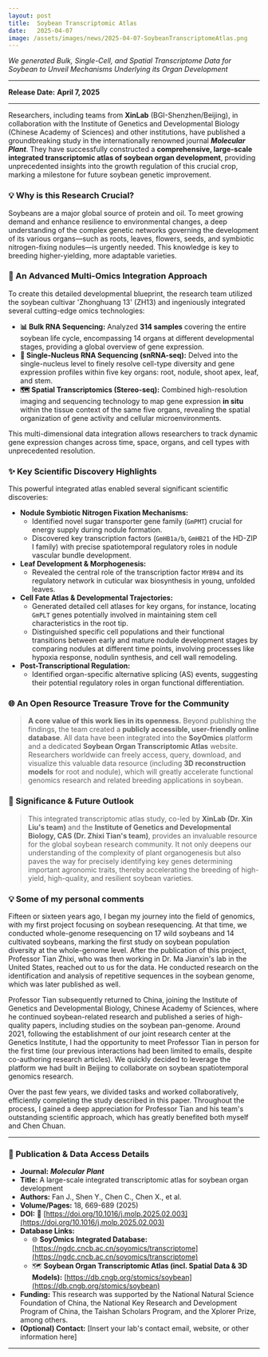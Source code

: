 ```yaml
---
layout: post
title:  Soybean Transcriptomic Atlas
date:   2025-04-07
image: /assets/images/news/2025-04-07-SoybeanTranscriptomeAtlas.png
---
```

*We generated Bulk, Single-Cell, and Spatial Transcriptome Data for Soybean to Unveil Mechanisms Underlying its Organ Development*

---

**Release Date:** **April 7, 2025**

---

Researchers, including teams from **XinLab** (BGI-Shenzhen/Beijing), in collaboration with the Institute of Genetics and Developmental Biology (Chinese Academy of Sciences) and other institutions, have published a groundbreaking study in the internationally renowned journal ***Molecular Plant***. They have successfully constructed a **comprehensive, large-scale integrated transcriptomic atlas of soybean organ development**, providing unprecedented insights into the growth regulation of this crucial crop, marking a milestone for future soybean genetic improvement.

### 💡 Why is this Research Crucial?

Soybeans are a major global source of protein and oil. To meet growing demand and enhance resilience to environmental changes, a deep understanding of the complex genetic networks governing the development of its various organs—such as roots, leaves, flowers, seeds, and symbiotic nitrogen-fixing nodules—is urgently needed. This knowledge is key to breeding higher-yielding, more adaptable varieties. 

### 🔬 An Advanced Multi-Omics Integration Approach

To create this detailed developmental blueprint, the research team utilized the soybean cultivar 'Zhonghuang 13' (ZH13) and ingeniously integrated several cutting-edge omics technologies:

* **📊 Bulk RNA Sequencing:** Analyzed **314 samples** covering the entire soybean life cycle, encompassing 14 organs at different developmental stages, providing a global overview of gene expression. 
* **🧬 Single-Nucleus RNA Sequencing (snRNA-seq):** Delved into the single-nucleus level to finely resolve cell-type diversity and gene expression profiles within five key organs: root, nodule, shoot apex, leaf, and stem. 
* **🗺️ Spatial Transcriptomics (Stereo-seq):** Combined high-resolution imaging and sequencing technology to map gene expression **in situ** within the tissue context of the same five organs, revealing the spatial organization of gene activity and cellular microenvironments. 

This multi-dimensional data integration allows researchers to track dynamic gene expression changes across time, space, organs, and cell types with unprecedented resolution. 

### ✨ Key Scientific Discovery Highlights

This powerful integrated atlas enabled several significant scientific discoveries:

* **Nodule Symbiotic Nitrogen Fixation Mechanisms:**
    * Identified novel sugar transporter gene family (`GmPMT`) crucial for energy supply during nodule formation. 
    * Discovered key transcription factors (`GmHB1a/b`, `GmHB21` of the HD-ZIP I family) with precise spatiotemporal regulatory roles in nodule vascular bundle development. 
* **Leaf Development & Morphogenesis:**
    * Revealed the central role of the transcription factor `MYB94` and its regulatory network in cuticular wax biosynthesis in young, unfolded leaves. 
* **Cell Fate Atlas & Developmental Trajectories:**
    * Generated detailed cell atlases for key organs, for instance, locating `GmPLT` genes potentially involved in maintaining stem cell characteristics in the root tip. 
    * Distinguished specific cell populations and their functional transitions between early and mature nodule development stages by comparing nodules at different time points, involving processes like hypoxia response, nodulin synthesis, and cell wall remodeling. 
* **Post-Transcriptional Regulation:**
    * Identified organ-specific alternative splicing (AS) events, suggesting their potential regulatory roles in organ functional differentiation. 

### 🌐 An Open Resource Treasure Trove for the Community

> **A core value of this work lies in its openness.** Beyond publishing the findings, the team created a **publicly accessible, user-friendly online database**. All data have been integrated into the **SoyOmics** platform and a dedicated **Soybean Organ Transcriptomic Atlas** website. Researchers worldwide can freely access, query, download, and visualize this valuable data resource (including **3D reconstruction models** for root and nodule), which will greatly accelerate functional genomics research and related breeding applications in soybean. 

### 🚀 Significance & Future Outlook

> This integrated transcriptomic atlas study, co-led by **XinLab (Dr. Xin Liu's team)** and the **Institute of Genetics and Developmental Biology, CAS (Dr. Zhixi Tian's team)**, provides an invaluable resource for the global soybean research community. It not only deepens our understanding of the complexity of plant organogenesis but also paves the way for precisely identifying key genes determining important agronomic traits, thereby accelerating the breeding of high-yield, high-quality, and resilient soybean varieties. 

### 💡 Some of my personal comments
Fifteen or sixteen years ago, I began my journey into the field of genomics, with my first project focusing on soybean resequencing. At that time, we conducted whole-genome resequencing on 17 wild soybeans and 14 cultivated soybeans, marking the first study on soybean population diversity at the whole-genome level. After the publication of this project, Professor Tian Zhixi, who was then working in Dr. Ma Jianxin's lab in the United States, reached out to us for the data. He conducted research on the identification and analysis of repetitive sequences in the soybean genome, which was later published as well.

Professor Tian subsequently returned to China, joining the Institute of Genetics and Developmental Biology, Chinese Academy of Sciences, where he continued soybean-related research and published a series of high-quality papers, including studies on the soybean pan-genome. Around 2021, following the establishment of our joint research center at the Genetics Institute, I had the opportunity to meet Professor Tian in person for the first time (our previous interactions had been limited to emails, despite co-authoring research articles). We quickly decided to leverage the platform we had built in Beijing to collaborate on soybean spatiotemporal genomics research.

Over the past few years, we divided tasks and worked collaboratively, efficiently completing the study described in this paper. Throughout the process, I gained a deep appreciation for Professor Tian and his team's outstanding scientific approach, which has greatly benefited both myself and Chen Chuan.

---

### 📄 Publication & Data Access Details

* **Journal:** ***Molecular Plant***
* **Title:** A large-scale integrated transcriptomic atlas for soybean organ development
* **Authors:** Fan J., Shen Y., Chen C., Chen X., et al.
* **Volume/Pages:** 18, 669-689 (2025) 
* **DOI:** 🔗 [https://doi.org/10.1016/j.molp.2025.02.003](https://doi.org/10.1016/j.molp.2025.02.003) 
* **Database Links:**
    * 🌐 **SoyOmics Integrated Database:** [https://ngdc.cncb.ac.cn/soyomics/transcriptome](https://ngdc.cncb.ac.cn/soyomics/transcriptome) 
    * 🗺️ **Soybean Organ Transcriptomic Atlas (incl. Spatial Data & 3D Models):** [https://db.cngb.org/stomics/soybean](https://db.cngb.org/stomics/soybean) 
* **Funding:**
    This research was supported by the National Natural Science Foundation of China, the National Key Research and Development Program of China, the Taishan Scholars Program, and the Xplorer Prize, among others. 
* **(Optional) Contact:**
    [Insert your lab's contact email, website, or other information here]

---